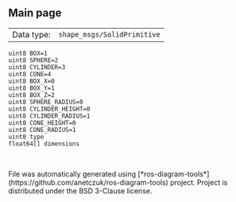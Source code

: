 <!--
File was automatically generated using 'ros-diagram-tools' project.
Project is distributed under the BSD 3-Clause license.
-->

## Main page

|     |     |
| --- | --- |
| Data type: | `shape_msgs/SolidPrimitive` |

```
uint8 BOX=1
uint8 SPHERE=2
uint8 CYLINDER=3
uint8 CONE=4
uint8 BOX_X=0
uint8 BOX_Y=1
uint8 BOX_Z=2
uint8 SPHERE_RADIUS=0
uint8 CYLINDER_HEIGHT=0
uint8 CYLINDER_RADIUS=1
uint8 CONE_HEIGHT=0
uint8 CONE_RADIUS=1
uint8 type
float64[] dimensions


```


</br>
File was automatically generated using [*ros-diagram-tools*](https://github.com/anetczuk/ros-diagram-tools) project.
Project is distributed under the BSD 3-Clause license.
